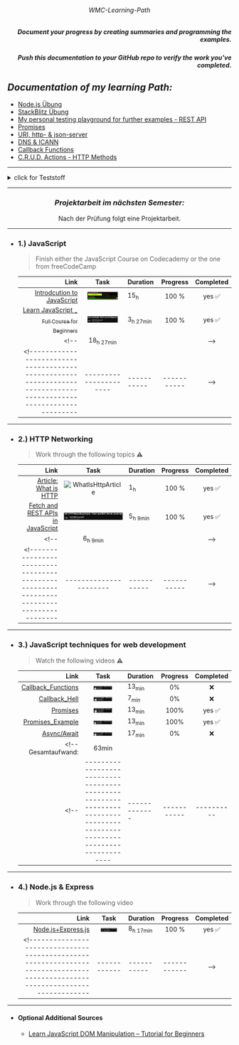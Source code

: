 ###### <p align="center"> WMC-Learning-Path </p>
 
##### <p align="right"> Document your progress by creating summaries and programming the examples.  </p>
##### <p align="right"> Push this documentation to your GitHub repo to verify the work you've completed. </p>  

## *Documentation of my learning Path:* 
- [Node.js Übung](https://github.com/IxI-Enki/WMCUebung-003)
- [StackBlitz Übung](https://github.com/IxI-Enki/WMCUebung-001)  
- [My personal testing playground for further examples - REST API](https://github.com/IxI-Enki/WmcUebung-004)
- [Promises](https://github.com/IxI-Enki/WmcUebung-005)
- [URI, http- & json-server](https://github.com/IxI-Enki/WmcUebung-006)
- [DNS & ICANN](https://github.com/IxI-Enki/WmcUebung-007)
- [Callback Functions](https://github.com/IxI-Enki/WmcUebung-008)
- [C.R.U.D. Actions - HTTP Methods](https://github.com/IxI-Enki/WmcUebung-009)
---

<details>
  <summary> click for Teststoff </summary>

### *Zusammenfassung des Teststoffs:*

- *Lernmaterialien:*  
  - Inhalte aus dem 5-stündigen Video sind prüfungsrelevant.  
  - Materialien auf Moodle sind ebenfalls prüfungsrelevant.

### *Themen für die Prüfung:*

#### *1. Asynchroner Code (Promises):*
  - Verständnis und Anwendung von asynchronem Code.  
  - Promises: Beispiele, Pseudocode schreiben und verstehen.  

#### *2. Multiple-Choice-Fragen:*  
  - *HTTP und HTTPS:* Methoden und Grundlagen.  
  - *JSON:* Was ist JSON, wie verwendet man es? Umgang mit JSON-Dateien (Vergleich mit XML).  
  - ✅ *DNS:* Grundlagen, Funktionsweise.  
  - *Fehlercodes:* Kategorien von Server- und Client-Fehlern (z. B. 404, 505, 303, 202).  

#### *3. Offene Fragen:*  
  - Unterschiede und Erklärung von synchronem und asynchronem Code.  
  - ✅ URL-Aufbau: Parameter, Struktur, Bestandteile.  
  - Verständnis von HTTP-Methoden und deren Einsatz.  

#### *4. REST API (100% wichtig):*
  - Funktionalität von REST APIs erklären:  
    - Aufbau eines Requests und einer Response.  
    - Daten parsen und weiterverarbeiten.  
  - Verständnis, wie REST APIs arbeiten und was sie ermöglichen.  

*Hinweis:* Alle Inhalte des Test haben gesamt eine Gewichtung von insgesamt 100 Punkten.
 
</details>

---
<div align="center">

### *Projektarbeit im nächsten Semester:*   
Nach der Prüfung folgt eine Projektarbeit. 
</div>

--- 
- ### 1.) JavaScript
  > Finish either the JavaScript Course on Codecademy or the one from freeCodeCamp

  <!----------------------------------------------------------------------------------------------------------------|----------------------|-----------|------------|-->  
   |          Link | Task                                                                                    | Duration            | Progress | Completed |  
   |--------------:|:---------------------------------------------------------------------------------------:|:--------------------|:--------:|:---------:|  
   | [ Introdcution to JavaScript ](https://www.codecademy.com/learn/introduction-to-javascript)               | <img src="./img/learn-javascript.png" alt="learn-javascript" width=80%> | 15<sub>h</sub>      | 100 % | yes ✅ |  
   | [ Learn JavaScript <sub> - Full Course for Beginners</sub>](https://www.youtube.com/watch?v=PkZNo7MFNFg) | <img src="./img/javaCodeCamp.png" alt="javaCodeCamp" width=80%>         | 3<sub>h 27min</sub> | 100 % | yes ✅ |  
  <!--                                                                                                              | 18<sub>h 27min</sub> |           |           |-->  
  <!----------------------------------------------------------------------------------------------------------------|----------------------|-----------|-----------|-->  

---
- ### 2.) HTTP Networking
  > Work through the following topics ⚠️

  <!---------------------------------------------------------------------------------------|----------------------|-----------|------------|-->  
   |  Link | Task                                                                     | Duration            | Progress | Completed |  
   |------:|:------------------------------------------------------------------------:|:--------------------|:--------:|:---------:|  
   | [ Article: What is HTTP ](https://www.freecodecamp.org/news/what-is-http/)        | ![WhatIsHttpArticle](https://github.com/user-attachments/assets/db2126a6-0dca-4704-8b70-2672e5d029e5) | 1<sub>h</sub>      | 100 % | yes ✅ |  
   | [ Fetch and REST APIs in JavaScript ](https://www.youtube.com/watch?v=2JYT5f2isg4) | <img src="./img/restCodeCamp.png" alt="restCodeCamp" width=100%>                                     | 5<sub>h 9min</sub> | 100 % | yes ✅ |  
  <!--                                                                                     |  6<sub>h 9min</sub>  |           |           |-->  
  <!---------------------------------------------------------------------------------------|----------------------|-----------|-----------|-->  

---
- ### 3.) JavaScript techniques for web development 
  > Watch the following videos ⚠️

  <!-------|--------------------------------------------------------------------------------------------------------------------|-----------|-----------|------------|-->  
   | Link | Task                                                                                                        | Duration  | Progress | Completed |  
   |-----:|:-----------------------------------------------------------------------------------------------------------:|:----------|:--------:|:---------:|  
   | [ Callback_Functions ](https://www.youtube.com/watch?v=GWq0XETTOTk&list=PLnHJACx3NwAfRUcuKaYhZ6T5NRIpzgNGJ&index=13) | <img src="./img/callbackNuggets.png" alt="callbackNuggets" width=50%>               | 13<sub>min</sub> |   0% |    ❌  |  
   | [ Callback_Hell ](https://www.youtube.com/watch?v=bx9xYPt2tdc&list=PLnHJACx3NwAfRUcuKaYhZ6T5NRIpzgNGJ&index=14)      | <img src="./img/callbackHellNuggets.png" alt="callbackHellNuggets" width=50%>       |  7<sub>min</sub> |   0% |    ❌  |  
   | [ Promises ](https://www.youtube.com/watch?v=IBjmTlShf6U&list=PLnHJACx3NwAfRUcuKaYhZ6T5NRIpzgNGJ&index=15)           | <img src="./img/promisesNuggets.png" alt="promisesNuggets" width=50%>               | 13<sub>min</sub> | 100% | yes ✅ |  
   | [ Promises_Example ](https://www.youtube.com/watch?v=GKVA6jYrgKc&list=PLnHJACx3NwAfRUcuKaYhZ6T5NRIpzgNGJ&index=16)   | <img src="./img/promisesExampleNuggets.png" alt="promisesExampleNuggets" width=50%> | 13<sub>min</sub> | 100% | yes ✅ |  
   | [ Async/Await ](https://www.youtube.com/watch?v=iHrVo5fvmzE&list=PLnHJACx3NwAfRUcuKaYhZ6T5NRIpzgNGJ&index=17)       | <img src="./img/asyncNuggets.png" alt="asyncNuggetsNuggets" width=50%>               | 17<sub>min</sub> |   0% |    ❌  |  
  <!--                                                                                                          Gesamtaufwand:  |   63min     |          |           |  
  <!--|-------------------------------------------------------------------------------------------------------------------------|-------------|-----------|----------|-----------|-->  

---
- ### 4.) Node.js & Express
  >  Work through the following video 

  <!----------------------------------------------------------------------------------------------------------------------------|------------|-----------|-----------|-->  
   | Link | Task                                                                                                        | Duration  | Progress | Completed |  
   |-----:|:-----------------------------------------------------------------------------------------------------------:|:----------|:--------:|:---------:|  
   | [ Node.js+Express.js ](https://www.youtube.com/watch?app=desktop&v=Oe421EPjeBE) | <img src="./img/nodejsCodeCamp.png" alt="nodejsCodeCamp" width=60%> | 8<sub>h 17min</sub> | 100 % | yes ✅ |  
  <!----------------------------------------------------------------------------------------------------------------------------|------------|-----------|------------|-->  
  
---
- #### Optional Additional Sources
  - [Learn JavaScript DOM Manipulation – Tutorial for Beginners](https://www.youtube.com/watch?v=IWRS_AM2fiE)
